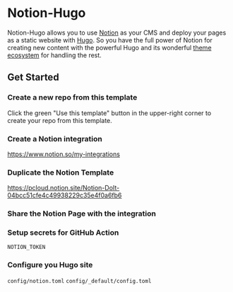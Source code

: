 # Notion-Hugo

Notion-Hugo allows you to use [Notion](https://www.notion.so/) as your CMS and deploy your pages as a static website with [Hugo](https://gohugo.io/). So you have the full power of Notion for creating new content with the powerful Hugo and its wonderful [theme ecosystem](https://themes.gohugo.io/) for handling the rest.

## Get Started

### Create a new repo from this template

Click the green "Use this template" button in the upper-right corner to create your repo from this template.

### Create a Notion integration

https://www.notion.so/my-integrations

### Duplicate the Notion Template

https://pcloud.notion.site/Notion-DoIt-04bcc51cfe4c49938229c35e4f0a6fb6

### Share the Notion Page with the integration

### Setup secrets for GitHub Action

`NOTION_TOKEN`

### Configure you Hugo site

`config/notion.toml`
`config/_default/config.toml`

